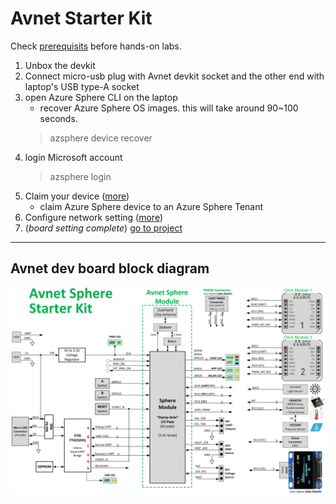 # Avnet Starter Kit
Check [prerequisits](./prerequisites.md) before hands-on labs.
1. Unbox the devkit
1. Connect micro-usb plug with Avnet devkit socket and the other end with laptop's USB type-A socket
1. open Azure Sphere CLI on the laptop
    - recover Azure Sphere OS images. this will take around 90~100 seconds.
    > azsphere device recover
1. login Microsoft account
    > azsphere login
1. Claim your device ([more](https://docs.microsoft.com/en-us/azure-sphere/install/claim-device?tabs=cliv1))
    - claim Azure Sphere device to an Azure Sphere Tenant
1. Configure network setting ([more](https://docs.microsoft.com/en-us/azure-sphere/install/configure-wifi))
1. (*board setting complete*) [go to project](./avnet-lab-azureiot.md)

---
## Avnet dev board block diagram
![](./images/avnet-blockdiagram.jpg)